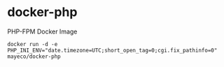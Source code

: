 # docker-php
PHP-FPM Docker Image

    docker run -d -e PHP_INI_ENV="date.timezone=UTC;short_open_tag=0;cgi.fix_pathinfo=0" mayeco/docker-php
